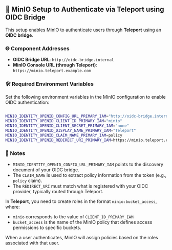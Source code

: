 ## 🔧 MinIO Setup to Authenticate via Teleport using OIDC Bridge

This setup enables MinIO to authenticate users through **Teleport** using an **OIDC bridge**.

### 🌐 Component Addresses

* **OIDC Bridge URL**: `http://oidc-bridge.internal`
* **MinIO Console URL (through Teleport)**: `https://minio.teleport.example.com`

### 🛠️ Required Environment Variables

Set the following environment variables in the MinIO configuration to enable OIDC authentication:

```bash

MINIO_IDENTITY_OPENID_CONFIG_URL_PRIMARY_IAM="http://oidc-bridge.internal/.well-known/openid-configuration"
MINIO_IDENTITY_OPENID_CLIENT_ID_PRIMARY_IAM="minio"
MINIO_IDENTITY_OPENID_CLIENT_SECRET_PRIMARY_IAM="none"
MINIO_IDENTITY_OPENID_DISPLAY_NAME_PRIMARY_IAM="Teleport"
MINIO_IDENTITY_OPENID_CLAIM_NAME_PRIMARY_IAM=policy
MINIO_IDENTITY_OPENID_REDIRECT_URI_PRIMARY_IAM=https://minio.teleport.example.com/oauth_callback

```

### 📝 Notes

* `MINIO_IDENTITY_OPENID_CONFIG_URL_PRIMARY_IAM` points to the discovery document of your OIDC bridge.
* The `CLAIM_NAME` is used to extract policy information from the token (e.g., `policy` claim).
* The `REDIRECT_URI` must match what is registered with your OIDC provider, typically routed through Teleport.


In **Teleport**, you need to create roles in the format `minio:bucket_access`, where:

* `minio` corresponds to the value of `CLIENT_ID_PRIMARY_IAM`
* `bucket_access` is the name of the MinIO policy that defines access permissions to specific buckets.

When a user authenticates, MinIO will assign policies based on the roles associated with that user.


